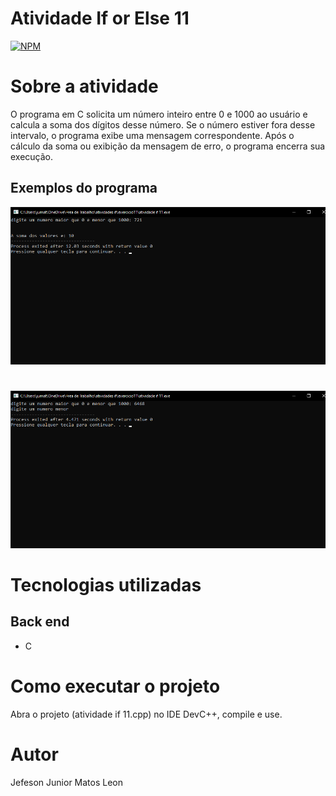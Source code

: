 # Atividade If or Else 11
[![NPM](https://img.shields.io/npm/l/react)](https://github.com/devsuperior/sds1-wmazoni/blob/master/LICENSE) 

# Sobre a atividade

 O programa em C solicita um número inteiro entre 0 e 1000 ao usuário e calcula a soma dos dígitos desse número. Se o número estiver fora desse intervalo, o programa exibe uma mensagem correspondente. Após o cálculo da soma ou exibição da mensagem de erro, o programa encerra sua execução.
 
## Exemplos do programa
![EXEMPLO 1º MAIOR](https://github.com/jjuniorleon/IF11/blob/main/assets/if_11_exp_1.png)
#
![EXEMPLO 2º MAIOR](https://github.com/jjuniorleon/IF11/blob/main/assets/if_11_exp_2.png)

# Tecnologias utilizadas
## Back end
- C

# Como executar o projeto

Abra o projeto (atividade if 11.cpp) no IDE DevC++, compile e use.

# Autor

Jefeson Junior Matos Leon
